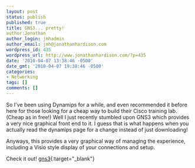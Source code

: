 ```yaml
---
layout: post
status: publish
published: true
title: GNS3... pretty!
author:Jonathan
author_login: jmhadmin
author_email: jmh@jonathanhardison.com
wordpress_id: 435
wordpress_url: http://www.jonathanhardison.com/?p=435
date: '2010-04-07 13:38:46 -0500'
date_gmt: '2010-04-07 19:38:46 -0500'
categories:
- Networking
tags: []
comments: []
---
```

So I've been using Dynamips for a while, and even recommended it before here for those looking for a cheap way to build their Cisco training lab. (Cheap as in free!) Well I just recently stumbled upon GNS3 which provides a very nice graphical front end to it. I guess that is what happens when you actually read the dynamips page for a change instead of just downloading!

Anyways, this provides a very graphical way of managing the experience, including a Visio style display of your connections and setup.

Check it out! [gns3](http://www.gns3.net){:target="_blank"}
